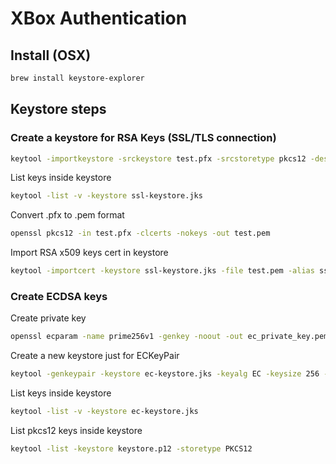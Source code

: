 # XBox Authentication

## Install (OSX)
```sh
brew install keystore-explorer
```

## Keystore steps

### Create a keystore for RSA Keys (SSL/TLS connection)
```sh
keytool -importkeystore -srckeystore test.pfx -srcstoretype pkcs12 -destkeystore ssl-keystore.jks -deststoretype jks
```
List keys inside keystore
```sh
keytool -list -v -keystore ssl-keystore.jks
```

Convert .pfx to .pem format
```sh
openssl pkcs12 -in test.pfx -clcerts -nokeys -out test.pem
```
Import RSA x509 keys cert in keystore
```sh
keytool -importcert -keystore ssl-keystore.jks -file test.pem -alias ssl-tls-rsa
```

### Create ECDSA keys

Create private key
```sh
openssl ecparam -name prime256v1 -genkey -noout -out ec_private_key.pem
```

Create a new keystore just for ECKeyPair
```sh
keytool -genkeypair -keystore ec-keystore.jks -keyalg EC -keysize 256 -validity 365 -alias ec-key-pair
```

List keys inside keystore
```sh
keytool -list -v -keystore ec-keystore.jks
```

List pkcs12 keys inside keystore
```sh
keytool -list -keystore keystore.p12 -storetype PKCS12
```






